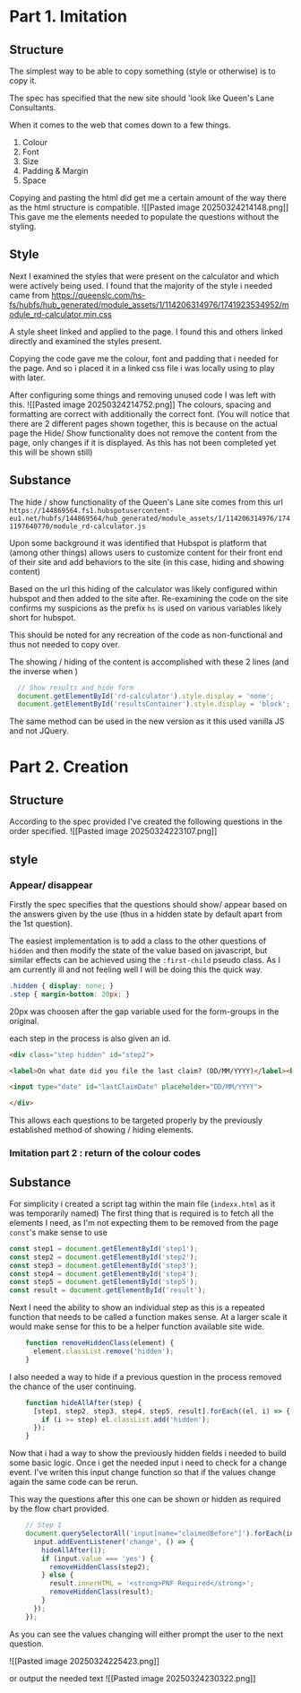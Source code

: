 # Part 1. Imitation
## Structure
The simplest way to be able to copy something (style or otherwise) is to copy it.

The spec has specified that the new site should 'look like Queen's Lane Consultants.

When it comes to the web that comes down to a few things.

1. Colour
2. Font
3. Size
4. Padding & Margin
5. Space

Copying and pasting the html did get me a certain amount of the way there as the html structure is compatible.
![[Pasted image 20250324214148.png]]
This gave me the elements needed to populate the questions without the styling.

## Style
Next I examined the styles that were present on the calculator and which were actively being used.
I found that the majority of the style i needed came from https://queenslc.com/hs-fs/hubfs/hub_generated/module_assets/1/114206314976/1741923534952/module_rd-calculator.min.css

A style sheet linked and applied to the page.
I found this and others linked directly and examined the styles present.

Copying the code gave me the colour, font and padding that i needed for the page.
And so i placed it in a linked css file i was locally using to play with later.

After configuring some things and removing unused code I was left with this.
![[Pasted image 20250324214752.png]]
The colours, spacing and formatting are correct with additionally the correct font.
(You will notice that there are 2 different pages shown together, this is because on the actual page the Hide/ Show functionality does not remove the content from the page, only changes if it is displayed. As this has not been completed yet this will be shown still)
## Substance
The hide / show functionality of the Queen's Lane site comes from this url `https://144869564.fs1.hubspotusercontent-eu1.net/hubfs/144869564/hub_generated/module_assets/1/114206314976/1741197640770/module_rd-calculator.js`

Upon some background it was identified that Hubspot is platform that (among other things) allows users to customize content for their front end of their site and add behaviors to the site (in this case, hiding and showing content)

Based on the url this hiding of the calculator was likely configured within hubspot and then added to the site after. Re-examining the code on the site confirms my suspicions as the prefix `hs` is used on various variables likely short for hubspot.

This should be noted for any recreation of the code as non-functional and thus not needed to copy over.

The showing / hiding of the content is accomplished with these 2 lines (and the inverse when )

```javascript
  // Show results and hide form
  document.getElementById('rd-calculator').style.display = 'none';
  document.getElementById('resultsContainer').style.display = 'block';
```

The same method can be used in the new version as it this used vanilla JS and not JQuery.
# Part 2. Creation
## Structure
According to the spec provided I've created the following questions in the order specified.
![[Pasted image 20250324223107.png]]
## style
### Appear/ disappear
Firstly the spec specifies that the questions should show/ appear based on the answers given by the use (thus in a hidden state by default apart from the 1st question).

The easiest implementation is to add a class to the other questions of `hidden` and then modify the state of the value based on javascript, but similar effects can be achieved using the `:first-child` pseudo class. As I am currently ill and not feeling well I will be doing this the quick way.

```css
.hidden { display: none; }
.step { margin-bottom: 20px; }
```

20px was choosen after the gap variable used for the form-groups in the original.

each step in the process is also given an id.
```html
<div class="step hidden" id="step2">

<label>On what date did you file the last claim? (DD/MM/YYYY)</label><br>

<input type="date" id="lastClaimDate" placeholder="DD/MM/YYYY">

</div>
```

This allows each questions to be targeted properly by the previously established method of showing / hiding elements.
### Imitation part 2 : return of the colour codes

## Substance
For simplicity i created a script tag within the main file (`indexx.html` as it was temporarily named)
The first thing that is required is to fetch all the elements I need, as I'm not expecting them to be removed from the page `const`'s make sense to use

```javascript 
const step1 = document.getElementById('step1');
const step2 = document.getElementById('step2');
const step3 = document.getElementById('step3');
const step4 = document.getElementById('step4');
const step5 = document.getElementById('step5');
const result = document.getElementById('result');
```

Next I need the ability to show an individual step as this is a repeated function that needs to be called a function makes sense. At a larger scale it would make sense for this to be a helper function available site wide.

```javascript
    function removeHiddenClass(element) {
      element.classList.remove('hidden');
    }
```

I also needed a way to hide if a previous question in the process removed the chance of the user continuing.

```javascript
    function hideAllAfter(step) {
      [step1, step2, step3, step4, step5, result].forEach((el, i) => {
        if (i >= step) el.classList.add('hidden');
      });
    }
```

Now that i had a way to show the previously hidden fields i needed to build some basic logic.
Once i get the needed input i need to check for a change event. I've writen this input change function so that if the values change again the same code can be rerun.

This way the questions after this one can be shown or hidden as required by the flow chart provided.

```javascript
    // Step 1
    document.querySelectorAll('input[name="claimedBefore"]').forEach(input => {
      input.addEventListener('change', () => {
        hideAllAfter(1);
        if (input.value === 'yes') {
          removeHiddenClass(step2);
        } else {
          result.innerHTML = '<strong>PNF Required</strong>';
          removeHiddenClass(result);
        }
      });
    });
```

As you can see the values changing will either prompt the user to the next question.

![[Pasted image 20250324225423.png]]

or output the needed text
![[Pasted image 20250324230322.png]]
